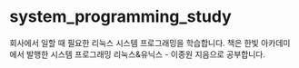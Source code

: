 # system_programming_study

회사에서 일할 때 필요한 리눅스 시스템 프로그래밍을 학습합니다.
책은 한빛 아카데미에서 발행한 시스템 프로그래밍 리눅스&유닉스 - 이종원 지음으로 공부합니다.
